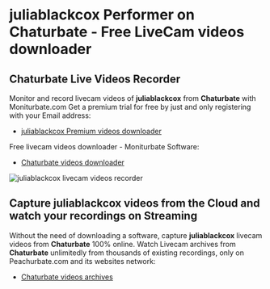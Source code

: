 # juliablackcox Performer on Chaturbate - Free LiveCam videos downloader

## Chaturbate Live Videos Recorder

Monitor and record livecam videos of **juliablackcox** from **Chaturbate** with Moniturbate.com
Get a premium trial for free by just and only registering with your Email address:
* [juliablackcox Premium videos downloader](https://moniturbate.com/request-demo-licence-key.html)

Free livecam videos downloader - Moniturbate Software:
* [Chaturbate videos downloader](https://moniturbate.com/moniturbate-download-software.html)

![juliablackcox livecam videos recorder](https://peachurnet.com/templates/moniturbate-software.png)


## Capture juliablackcox videos from the Cloud and watch your recordings on Streaming

Without the need of downloading a software, capture **juliablackcox** livecam videos from **Chaturbate** 100% online.
Watch Livecam archives from **Chaturbate** unlimitedly from thousands of existing recordings, only on Peachurbate.com and its websites network:
* [Chaturbate videos archives](https://peachurnet.com/)